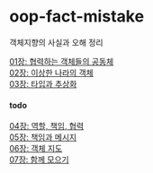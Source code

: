 # oop-fact-mistake
객체지향의 사실과 오해 정리

 
[01장: 협력하는 객체들의 공동체](https://github.com/daeul-jeong/oop-fact-mistake/blob/main/ch1.md "01장: 협력하는 객체들의 공동체") <br>
[02장: 이상한 나라의 객체](https://github.com/daeul-jeong/oop-fact-mistake/blob/main/ch2.md "02장: 이상한 나라의 객체")<br>
[03장: 타입과 추상화](https://github.com/daeul-jeong/oop-fact-mistake/blob/main/ch3.md "03장: 타입과 추상화")<br>

#### todo 
[04장: 역할, 책임, 협력](https://github.com/daeul-jeong/oop-fact-mistake/blob/main/ch4.md "04장: 역할, 책임, 협력")<br>
[05장: 책임과 메시지](https://github.com/daeul-jeong/oop-fact-mistake/blob/main/ch5.md "05장: 책임과 메시지")<br>
[06장: 객체 지도](https://github.com/daeul-jeong/oop-fact-mistake/blob/main/ch6.md "06장: 객체 지도")<br>
[07장: 함께 모으기  ](https://github.com/daeul-jeong/oop-fact-mistake/blob/main/ch7.md "07장: 함께 모으기  ")



